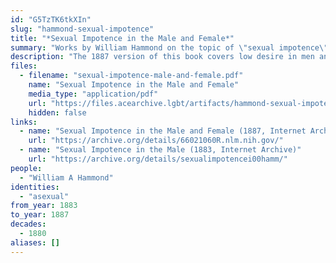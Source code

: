 ```yaml
---
id: "G5TzTK6tkXIn"
slug: "hammond-sexual-impotence"
title: "*Sexual Impotence in the Male and Female*"
summary: "Works by William Hammond on the topic of \"sexual impotence\", which includes both physical defects/difficulties and low desire."
description: "The 1887 version of this book covers low desire in men and in women. The original version, from 1883, focused on men. It describes a few patients that may have been asexual. It was also referenced in Richard von Krafft-Ebing's influential book titled Psychopathia Sexualis."
files:
  - filename: "sexual-impotence-male-and-female.pdf"
    name: "Sexual Impotence in the Male and Female"
    media_type: "application/pdf"
    url: "https://files.acearchive.lgbt/artifacts/hammond-sexual-impotence/sexual-impotence-male-and-female.pdf"
    hidden: false
links:
  - name: "Sexual Impotence in the Male and Female (1887, Internet Archive)"
    url: "https://archive.org/details/66021060R.nlm.nih.gov/"
  - name: "Sexual Impotence in the Male (1883, Internet Archive)"
    url: "https://archive.org/details/sexualimpotencei00hamm/"
people:
  - "William A Hammond"
identities:
  - "asexual"
from_year: 1883
to_year: 1887
decades:
  - 1880
aliases: []
---
```


